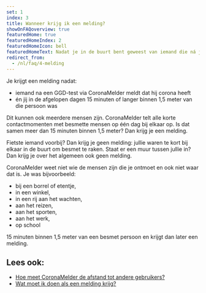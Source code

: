 ```yaml
---
set: 1
index: 3
title: Wanneer krijg ik een melding?
showOnFAQoverview: true
featuredHome: true
featuredHomeIndex: 2
featuredHomeIcon: bell
featuredHomeText: Nadat je in de buurt bent geweest van iemand die ná jullie ontmoeting getest is en corona heeft.
redirect_from: 
  - /nl/faq/4-melding
---
```

Je krijgt een melding nadat:
- iemand na een GGD-test via CoronaMelder meldt dat hij corona heeft
- én jij in de afgelopen dagen 15 minuten of langer binnen 1,5 meter van die persoon was

Dit kunnen ook meerdere mensen zijn. CoronaMelder telt alle korte contactmomenten met besmette mensen op één dag bij elkaar op. Is dat samen meer dan 15 minuten binnen 1,5 meter? Dan krijg je een melding.

Fietste iemand voorbij? Dan krijg je geen melding: jullie waren te kort bij elkaar in de buurt om besmet te raken. Staat er een muur tussen jullie in? Dan krijg je over het algemeen ook geen melding.
 
CoronaMelder weet niet wie de mensen zijn die je ontmoet en ook niet waar dat is. Je was bijvoorbeeld:
 
- bij een borrel of etentje,
- in een winkel,
- in een rij aan het wachten,
- aan het reizen,
- aan het sporten,
- aan het werk,
- op school

15 minuten binnen 1,5 meter van een besmet persoon en krijgt dan later een melding.

## Lees ook:
- [Hoe meet CoronaMelder de afstand tot andere gebruikers?](/{{page.lang}}/faq/2-1-hoe-meet-coronamelder-de-afstand) 
- [Wat moet ik doen als een melding krijg?](/{{page.lang}}/faq/1-5-wat-moet-ik-doen-als-ik-een-melding-krijg)
